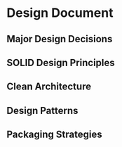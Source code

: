 # Design Document

## Major Design Decisions

## SOLID Design Principles

## Clean Architecture

## Design Patterns


## Packaging Strategies

